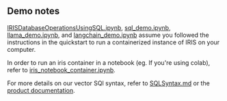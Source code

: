 ## Demo notes

[IRISDatabaseOperationsUsingSQL.ipynb](IRISDatabaseOperationsUsingSQL.ipynb), [sql_demo.ipynb](demo/sql_demo.ipynb), [llama_demo.ipynb](demo/llama_demo.ipynb), and [langchain_demo.ipynb](demo/langchain_demo.ipynb) assume you followed the instructions in the quickstart to run a containerized instance of IRIS on your computer. 

In order to run an iris container in a notebook (eg. If you're using colab), refer to [iris_notebook_container.ipynb](demo/iris_notebook_container.ipynb). 

For more details on our vector SQl syntax, refer to [SQLSyntax.md](demo/SQLSyntax.md) or the [product documentation](https://docs.intersystems.com/iris20241/csp/docbook/Doc.View.cls?KEY=GSQL_vecsearch).
